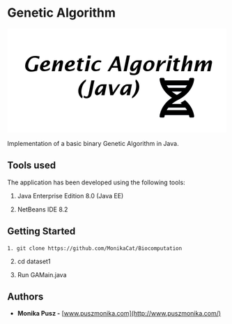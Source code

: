# Genetic Algorithm
![Signly](https://github.com/MonikaCat/Biocomputation/blob/master/ga.png)

Implementation of a basic binary Genetic Algorithm in Java.

## Tools used

The application has been developed using the following tools: 

1) Java Enterprise Edition 8.0 (Java EE) 

2) NetBeans IDE  8.2  

## Getting Started

```
1. git clone https://github.com/MonikaCat/Biocomputation
```
2. cd dataset1

3. Run GAMain.java



## Authors

* **Monika Pusz -** [www.puszmonika.com](http://www.puszmonika.com/) 
